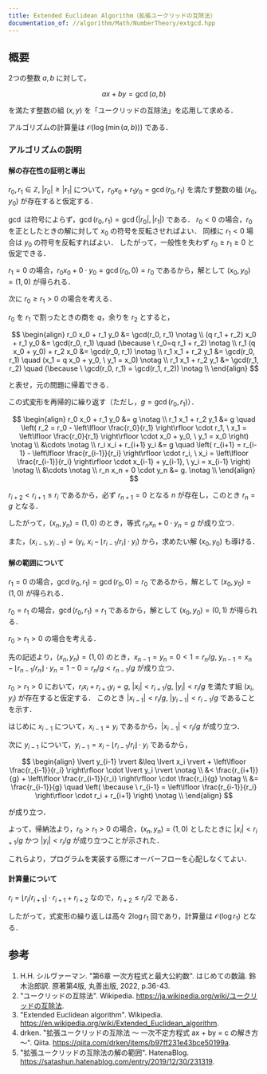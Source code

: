 ```yaml
---
title: Extended Euclidean Algorithm（拡張ユークリッドの互除法）
documentation_of: //algorithm/Math/NumberTheory/extgcd.hpp
---
```



## 概要

2つの整数 $a, b$ に対して，

$$
ax + by = \gcd(a, b)
$$

を満たす整数の組 $(x,y)$ を「ユークリッドの互除法」を応用して求める．

アルゴリズムの計算量は $\mathcal{O}(\log(\min(a,b)))$ である．

### アルゴリズムの説明

#### 解の存在性の証明と導出

$r_0, r_1 \in \mathbb{Z}, \ \lvert r_0 \rvert \geq \lvert r_1 \rvert$ について，$r_0 x_0 + r_1 y_0 = \gcd(r_0,r_1)$ を満たす整数の組 $(x_0,y_0)$ が存在すると仮定する．

$\gcd$ は符号によらず，$\gcd(r_0,r_1)=\gcd(\lvert r_0 \rvert, \lvert r_1 \rvert)$ である．
$r_0 < 0$ の場合，$r_0$ を正としたときの解に対して $x_0$ の符号を反転させればよい．
同様に $r_1 < 0$ 場合は $y_0$ の符号を反転すればよい．
したがって，一般性を失わず $r_0 \geq r_1 \geq 0$ と仮定できる．

$r_1 = 0$ の場合，$r_0 x_0 + 0 \cdot y_0 = \gcd(r_0,0) = r_0$ であるから，解として $(x_0,y_0)=(1,0)$ が得られる．

次に $r_0 \geq r_1 > 0$ の場合を考える．

$r_0$ を $r_1$ で割ったときの商を $q$，余りを $r_2$ とすると，

$$
\begin{align}
r_0 x_0 + r_1 y_0 &= \gcd(r_0, r_1) \notag \\
(q r_1 + r_2) x_0 + r_1 y_0 &= \gcd(r_0, r_1) \quad (\because \ r_0=q r_1 + r_2) \notag \\
r_1 (q x_0 + y_0) + r_2 x_0 &= \gcd(r_0, r_1) \notag \\
r_1 x_1 + r_2 y_1 &= \gcd(r_0, r_1) \quad (x_1 = q x_0 + y_0, \ y_1 = x_0) \notag \\
r_1 x_1 + r_2 y_1 &= \gcd(r_1, r_2) \quad (\because \ \gcd(r_0, r_1) = \gcd(r_1, r_2)) \notag \\
\end{align}
$$

と表せ，元の問題に帰着できる．

この式変形を再帰的に繰り返す（ただし，$g = \gcd(r_0,r_1)$）．

$$
\begin{align}
r_0 x_0 + r_1 y_0 &= g \notag \\
r_1 x_1 + r_2 y_1 &= g \quad \left( r_2 = r_0 - \left\lfloor \frac{r_0}{r_1} \right\rfloor \cdot r_1, \ x_1 = \left\lfloor \frac{r_0}{r_1} \right\rfloor \cdot x_0 + y_0, \ y_1 = x_0 \right) \notag \\
&\cdots \notag \\
r_i x_i + r_{i+1} y_i &= g \quad \left( r_{i+1} = r_{i-1} - \left\lfloor \frac{r_{i-1}}{r_i} \right\rfloor \cdot r_i, \ x_i = \left\lfloor \frac{r_{i-1}}{r_i} \right\rfloor \cdot x_{i-1} + y_{i-1}, \ y_i = x_{i-1} \right) \notag \\
&\cdots \notag \\
r_n x_n + 0 \cdot y_n &= g. \notag \\
\end{align}
$$

$r_{i+2} < r_{i+1} \leq r_i$ であるから，必ず $r_{n+1} = 0$ となる $n$ が存在し，このとき $r_n = g$ となる．

したがって，$(x_n,y_n)=(1,0)$ のとき，等式 $r_n x_n + 0 \cdot y_n = g$ が成り立つ．

また，$(x_{i-1},y_{i-1}) = (y_i, \ x_i - \lfloor r_{i-1} / r_i \rfloor \cdot y_i)$ から，求めたい解 $(x_0,y_0)$ も導ける．

#### 解の範囲について

$r_1 = 0$ の場合，$\gcd(r_0,r_1) = \gcd(r_0,0) = r_0$ であるから，解として $(x_0,y_0)=(1,0)$ が得られる．

$r_0 = r_1$ の場合，$\gcd(r_0,r_1) = r_1$ であるから，解として $(x_0,y_0)=(0,1)$ が得られる．

$r_0 > r_1 > 0$ の場合を考える．

先の記述より，$(x_n,y_n)=(1,0)$ のとき，$x_{n-1} = y_n = 0 < 1 = r_n / g, \ y_{n-1} = x_n - \lfloor r_{n-1} / r_n \rfloor \cdot y_n = 1-0 = r_n / g < r_{n-1} / g$ が成り立つ．

$r_0 > r_1 > 0$ において，$r_i x_i + r_{i+1} y_i = g, \ \lvert x_i \rvert < r_{i+1} / g, \ \lvert y_i \rvert < r_i / g$ を満たす組 $(x_i, y_i)$ が存在すると仮定する．
このとき $\lvert x_{i-1} \rvert < r_i / g, \ \lvert y_{i-1} \rvert < r_{i-1} / g$ であることを示す．

はじめに $x_{i-1}$ について，$x_{i-1} = y_i$ であるから，$\lvert x_{i-1} \rvert < r_i / g$ が成り立つ．

次に $y_{i-1}$ について，$y_{i-1} = x_i - \lfloor r_{i-1} / r_i \rfloor \cdot y_i$ であるから，

$$
\begin{align}
\lvert y_{i-1} \rvert &\leq \lvert x_i \rvert + \left\lfloor \frac{r_{i-1}}{r_i} \right\rfloor \cdot \lvert y_i \rvert \notag \\
&< \frac{r_{i+1}}{g} + \left\lfloor \frac{r_{i-1}}{r_i} \right\rfloor \cdot \frac{r_i}{g} \notag \\
&= \frac{r_{i-1}}{g} \quad \left( \because \ r_{i-1} = \left\lfloor \frac{r_{i-1}}{r_i} \right\rfloor \cdot r_i + r_{i+1} \right) \notag \\
\end{align}
$$

が成り立つ．

よって，帰納法より，$r_0 > r_1 > 0$ の場合，$(x_n,y_n)=(1,0)$ としたときに $\lvert x_i \rvert < r_{i+1} / g$ かつ $\lvert y_i \rvert < r_i / g$ が成り立つことが示された．

これらより，プログラムを実装する際にオーバーフローを心配しなくてよい．

#### 計算量について

$r_i = \lfloor r_i / r_{i+1} \rfloor \cdot r_{i+1} + r_{i+2}$ なので，$r_{i+2} \leq r_i / 2$ である．

したがって，式変形の繰り返しは高々 $2 \log r_1$ 回であり，計算量は $\mathcal{O}(\log r_1)$ となる．

## 参考

1. H.H. シルヴァーマン. "第6章 一次方程式と最大公約数". はじめての数論. 鈴木治郎訳. 原著第4版, 丸善出版, 2022, p.36-43.
1. "ユークリッドの互除法". Wikipedia. <https://ja.wikipedia.org/wiki/ユークリッドの互除法>.
1. "Extended Euclidean algorithm". Wikipedia. <https://en.wikipedia.org/wiki/Extended_Euclidean_algorithm>.
1. drken. "拡張ユークリッドの互除法 〜 一次不定方程式 ax + by = c の解き方 〜". Qiita. <https://qiita.com/drken/items/b97ff231e43bce50199a>.
1. "拡張ユークリッドの互除法の解の範囲". HatenaBlog. <https://satashun.hatenablog.com/entry/2019/12/30/231319>.
